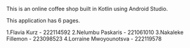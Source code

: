 This is an online coffee shop built in Kotlin using Android Studio.

This application has 6 pages.

1.Flavia Kurz - 222114592
2.Nelumbu Paskaris - 221061010
3.Nakaleke Fillemon - 223098523
4.Lorraine Mwoyounotsva - 222119578

